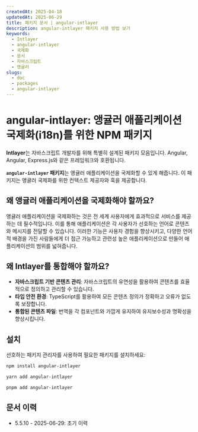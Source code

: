 ```yaml
---
createdAt: 2025-04-18
updatedAt: 2025-06-29
title: 패키지 문서 | angular-intlayer
description: angular-intlayer 패키지 사용 방법 보기
keywords:
  - Intlayer
  - angular-intlayer
  - 국제화
  - 문서
  - 자바스크립트
  - 앵귤러
slugs:
  - doc
  - packages
  - angular-intlayer
---
```


# angular-intlayer: 앵귤러 애플리케이션 국제화(i18n)를 위한 NPM 패키지

**Intlayer**는 자바스크립트 개발자를 위해 특별히 설계된 패키지 모음입니다. Angular, Angular, Express.js와 같은 프레임워크와 호환됩니다.

**`angular-intlayer` 패키지**는 앵귤러 애플리케이션을 국제화할 수 있게 해줍니다. 이 패키지는 앵귤러 국제화를 위한 컨텍스트 제공자와 훅을 제공합니다.

## 왜 앵귤러 애플리케이션을 국제화해야 할까요?

앵귤러 애플리케이션을 국제화하는 것은 전 세계 사용자에게 효과적으로 서비스를 제공하는 데 필수적입니다. 이를 통해 애플리케이션은 각 사용자가 선호하는 언어로 콘텐츠와 메시지를 전달할 수 있습니다. 이러한 기능은 사용자 경험을 향상시키고, 다양한 언어적 배경을 가진 사람들에게 더 접근 가능하고 관련성 높은 애플리케이션으로 만들어 애플리케이션의 범위를 넓혀줍니다.

## 왜 Intlayer를 통합해야 할까요?

- **자바스크립트 기반 콘텐츠 관리**: 자바스크립트의 유연성을 활용하여 콘텐츠를 효율적으로 정의하고 관리할 수 있습니다.
- **타입 안전 환경**: TypeScript를 활용하여 모든 콘텐츠 정의가 정확하고 오류가 없도록 보장합니다.
- **통합된 콘텐츠 파일**: 번역을 각 컴포넌트와 가깝게 유지하여 유지보수성과 명확성을 향상시킵니다.

## 설치

선호하는 패키지 관리자를 사용하여 필요한 패키지를 설치하세요:

```bash packageManager="npm"
npm install angular-intlayer
```

```bash packageManager="yarn"
yarn add angular-intlayer
```

```bash packageManager="pnpm"
pnpm add angular-intlayer
```

## 문서 이력

- 5.5.10 - 2025-06-29: 초기 이력
